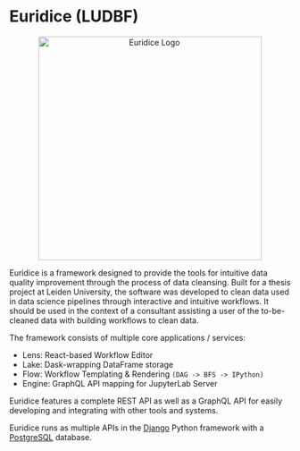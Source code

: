 
# Euridice (LUDBF)

<div align="center">
  <img src="https://user-images.githubusercontent.com/6454510/178805543-800c880f-9bb9-4c14-a2e2-8db8f9f13887.png" width="400" alt="Euridice Logo" />
</div>

Euridice is a framework designed to provide the tools for intuitive data
quality improvement through the process of data cleansing. Built for a
thesis project at Leiden University, the software was developed to clean
data used in data science pipelines through interactive and intuitive
workflows. It should be used in the context of a consultant assisting a
user of the to-be-cleaned data with building workflows to clean data.

The framework consists of multiple core applications / services:

* Lens: React-based Workflow Editor
* Lake: Dask-wrapping DataFrame storage
* Flow: Workflow Templating & Rendering `(DAG -> BFS -> IPython)`
* Engine: GraphQL API mapping for JupyterLab Server

Euridice features a complete REST API as well as a GraphQL API 
for easily developing and integrating with other tools and systems.

Euridice runs as multiple APIs in the [Django](https://www.djangoproject.com/)
Python framework with a [PostgreSQL](https://www.postgresql.org/) database.
